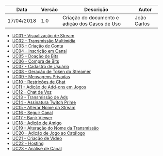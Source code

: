 Data|Versão|Descrição|Autor
-----|------|---------|-------
17/04/2018|1.0|Criação do documento e adição dos Casos de Uso|João Carlos|
 
* [UC01 - Visualização de Stream](Diagrama-Visualização-de-Stream)
* [UC02 - Transmissão Multimídia](Diagrama-Transmissão-Multimídia)
* [UC03 - Criação de Conta](Diagrama-Criação-de-Conta)
* [UC04 - Inscrição em Canal](Diagrama-Inscrição-em-Canal)
* [UC05 - Doação de Bits](Diagrama-Doação-de-Bits)
* [UC06 - Compra de Bits](Diagrama-Compra-de-Bits)
* [UC07 - Cadastro de Usuário](Diagrama-Cadastro-de-Usuário)
* [UC08 - Geração de Token do Streamer](Diagrama-Geração-de-Token-do-Streamer)
* [UC09 - Mensagens Privadas](Diagrama-Mensagens-Privadas)
* [UC10 - Restrições de Chat](Diagrama-Restrições-de-Chat)
* [UC11 - Adição de Add-ons em Jogos](Diagrama-Adição-de-Add-ons-em-Jogos)
* [UC12 - Chat de Voz](Diagrama-Chat-de-Voz)
* [UC13 - Transmissão de Ads](Diagrama-Transmissão-de-Ads)
* [UC14 - Assinatura Twitch Prime](Diagrama-Assinatura-Twitch-Prime)
* [UC15 - Alterar Nome da Stream](Diagrama-Alterar-Nome-da-Stream)
* [UC16 - Seguir Canal](Diagrama-Seguir-Canal)
* [UC17 - Banir Viewer](Diagrama-Banir-Viewer)
* [UC18 - Adição de Amigo](Diagrama-Adição-de-Amigo)
* [UC19 - Alteração do Nome da Transmissão](Diagrama-Alteração-do-Nome-da-Transmissão)
* [UC20 - Adição de Jogo ao Catálogo](Diagrama-Adição-de-Jogo-ao-Catálogo)
* [UC21 - Criação de Vídeo](Diagrama-Criação-de-Vídeo)
* [UC22 - Hosting](Diagrama-Hosting)
* [UC23 - Análise de Canal](Diagrama-Análise-de-Canal)
